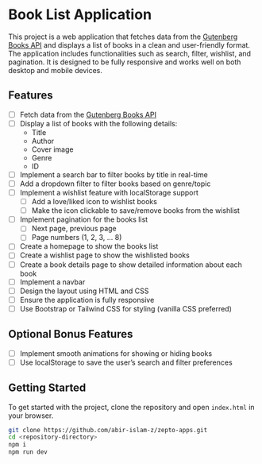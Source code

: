 # Book List Application

This project is a web application that fetches data from the [Gutenberg Books API](https://gutendex.com/books) and displays a list of books in a clean and user-friendly format. The application includes functionalities such as search, filter, wishlist, and pagination. It is designed to be fully responsive and works well on both desktop and mobile devices.

## Features

- [ ] Fetch data from the [Gutenberg Books API](https://gutendex.com/books)
- [ ] Display a list of books with the following details:
  - Title
  - Author
  - Cover image
  - Genre
  - ID
- [ ] Implement a search bar to filter books by title in real-time
- [ ] Add a dropdown filter to filter books based on genre/topic
- [ ] Implement a wishlist feature with localStorage support
  - [ ] Add a love/liked icon to wishlist books
  - [ ] Make the icon clickable to save/remove books from the wishlist
- [ ] Implement pagination for the books list
  - [ ] Next page, previous page
  - [ ] Page numbers (1, 2, 3, ... 8)
- [ ] Create a homepage to show the books list
- [ ] Create a wishlist page to show the wishlisted books
- [ ] Create a book details page to show detailed information about each book
- [ ] Implement a navbar
- [ ] Design the layout using HTML and CSS
- [ ] Ensure the application is fully responsive
- [ ] Use Bootstrap or Tailwind CSS for styling (vanilla CSS preferred)

## Optional Bonus Features

- [ ] Implement smooth animations for showing or hiding books
- [ ] Use localStorage to save the user’s search and filter preferences

## Getting Started

To get started with the project, clone the repository and open `index.html` in your browser.

```sh
git clone https://github.com/abir-islam-z/zepto-apps.git
cd <repository-directory>
npm i
npm run dev
```
